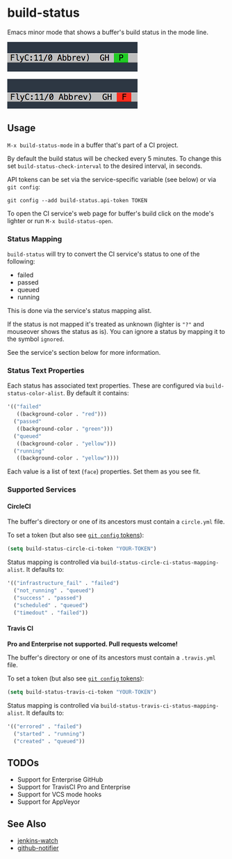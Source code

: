 # build-status

Emacs minor mode that shows a buffer's build status in the mode line.

![build-status example passing](example1.png)

![build-status example failing](example2.png)

## Usage

`M-x build-status-mode` in a buffer that's part of a CI project.

By default the build status will be checked every 5 minutes. To change this
set `build-status-check-interval` to the desired interval, in seconds.

API tokens can be set via the service-specific variable (see below) or via `git config`:

```
git config --add build-status.api-token TOKEN
```

To open the CI service's web page for buffer's build click on the mode's lighter or
run `M-x build-status-open`.

### Status Mapping

`build-status` will try to convert the CI service's status to one of the following:

* failed
* passed
* queued
* running

This is done via the service's status mapping alist.

If the status is not mapped it's treated as unknown (lighter is `"?"` and mouseover shows
the status as is). You can ignore a status by mapping it to the symbol `ignored`.

See the service's section below for more information.

### Status Text Properties

Each status has associated text properties. These are configured
via `build-status-color-alist`. By default it contains:

```el
'(("failed"
   ((background-color . "red")))
  ("passed"
   ((background-color . "green")))
  ("queued"
   ((background-color . "yellow")))
  ("running"
   ((background-color . "yellow"))))
```

Each value is a list of text (`face`) properties. Set them as you see fit.

### Supported Services

#### CircleCI

The buffer's directory or one of its ancestors must contain a `circle.yml` file.

To set a token (but also see [`git config` tokens](#usage)):

```el
(setq build-status-circle-ci-token "YOUR-TOKEN")
```

Status mapping is controlled via `build-status-circle-ci-status-mapping-alist`. It
defaults to:

```el
'(("infrastructure_fail" . "failed")
  ("not_running" . "queued")
  ("success" . "passed")
  ("scheduled" . "queued")
  ("timedout" . "failed"))
```

#### Travis CI

**Pro and Enterprise not supported. Pull requests welcome!**

The buffer's directory or one of its ancestors must contain a `.travis.yml` file.

To set a token (but also see [`git config` tokens](#usage)):

```el
(setq build-status-travis-ci-token "YOUR-TOKEN")
```

Status mapping is controlled via `build-status-travis-ci-status-mapping-alist`. It
defaults to:

```el
'(("errored" . "failed")
  ("started" . "running")
  ("created" . "queued"))
```

## TODOs

* Support for Enterprise GitHub
* Support for TravisCI Pro and Enterprise
* Support for VCS mode hooks
* Support for AppVeyor

## See Also

* [jenkins-watch](https://github.com/ataylor284/jenkins-watch)
* [github-notifier](https://github.com/xuchunyang/github-notifier.el)
